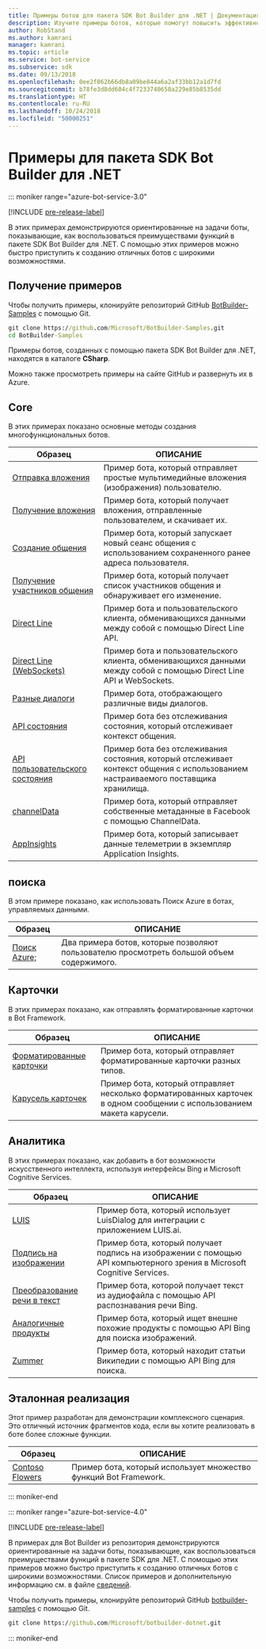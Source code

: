 ```yaml
---
title: Примеры ботов для пакета SDK Bot Builder для .NET | Документация Майкрософт
description: Изучите примеры ботов, которые помогут повысить эффективность разработки ботов с помощью пакета SDK Bot Builder для .NET.
author: RobStand
ms.author: kamrani
manager: kamrani
ms.topic: article
ms.service: bot-service
ms.subservice: sdk
ms.date: 09/13/2018
ms.openlocfilehash: 0ee2f062b66db8a09be844a6a2af33bb12a1d7fd
ms.sourcegitcommit: b78fe3d8dd604c4f7233740658a229e85b8535dd
ms.translationtype: HT
ms.contentlocale: ru-RU
ms.lasthandoff: 10/24/2018
ms.locfileid: "50000251"
---
```

# <a name="bot-builder-sdk-for-net-samples"></a>Примеры для пакета SDK Bot Builder для .NET

::: moniker range="azure-bot-service-3.0"

[!INCLUDE [pre-release-label](../includes/pre-release-label-v3.md)]

В этих примерах демонстрируются ориентированные на задачи боты, показывающие, как воспользоваться преимуществами функций в пакете SDK Bot Builder для .NET. С помощью этих примеров можно быстро приступить к созданию отличных ботов с широкими возможностями.

## <a name="get-the-samples"></a>Получение примеров
Чтобы получить примеры, клонируйте репозиторий GitHub [BotBuilder-Samples](https://github.com/Microsoft/BotBuilder-Samples) с помощью Git.

```cmd
git clone https://github.com/Microsoft/BotBuilder-Samples.git
cd BotBuilder-Samples
```

Примеры ботов, созданных с помощью пакета SDK Bot Builder для .NET, находятся в каталоге **CSharp**.

Можно также просмотреть примеры на сайте GitHub и развернуть их в Azure.

## <a name="core"></a>Core
В этих примерах показано основные методы создания многофункциональных ботов.

Образец | ОПИСАНИЕ
------------ | ------------- 
[Отправка вложения](https://github.com/Microsoft/BotBuilder-Samples/tree/master/CSharp/core-SendAttachment) | Пример бота, который отправляет простые мультимедийные вложения (изображения) пользователю. 
[Получение вложения](https://github.com/Microsoft/BotBuilder-Samples/tree/master/CSharp/core-ReceiveAttachment) | Пример бота, который получает вложения, отправленные пользователем, и скачивает их. 
[Создание общения](https://github.com/Microsoft/BotBuilder-Samples/tree/master/CSharp/core-CreateNewConversation)  | Пример бота, который запускает новый сеанс общения с использованием сохраненного ранее адреса пользователя.
[Получение участников общения](https://github.com/Microsoft/BotBuilder-Samples/tree/master/CSharp/core-GetConversationMembers) | Пример бота, который получает список участников общения и обнаруживает его изменение. 
[Direct Line](https://github.com/Microsoft/BotBuilder-Samples/tree/master/CSharp/core-DirectLine) | Пример бота и пользовательского клиента, обменивающихся данными между собой с помощью Direct Line API. 
[Direct Line (WebSockets)](https://github.com/Microsoft/BotBuilder-Samples/tree/master/CSharp/core-DirectLineWebSockets) | Пример бота и пользовательского клиента, обменивающихся данными между собой с помощью Direct Line API и WebSockets. 
[Разные диалоги](https://github.com/Microsoft/BotBuilder-Samples/tree/master/CSharp/core-MultiDialogs) | Пример бота, отображающего различные виды диалогов.
[API состояния](https://github.com/Microsoft/BotBuilder-Samples/tree/master/CSharp/core-State) | Пример бота без отслеживания состояния, который отслеживает контекст общения.
[API пользовательского состояния](https://github.com/Microsoft/BotBuilder-Samples/tree/master/CSharp/core-CustomState) | Пример бота без отслеживания состояния, который отслеживает контекст общения с использованием настраиваемого поставщика хранилища.
[channelData](https://github.com/Microsoft/BotBuilder-Samples/tree/master/CSharp/core-ChannelData) | Пример бота, который отправляет собственные метаданные в Facebook с помощью ChannelData.
[AppInsights](https://github.com/Microsoft/BotBuilder-Samples/tree/master/CSharp/core-AppInsights) | Пример бота, который записывает данные телеметрии в экземпляр Application Insights.

## <a name="search"></a>поиска
В этом примере показано, как использовать Поиск Azure в ботах, управляемых данными.

Образец | ОПИСАНИЕ
------------ | -------------
[Поиск Azure;](https://github.com/Microsoft/BotBuilder-Samples/tree/master/CSharp/demo-Search) | Два примера ботов, которые позволяют пользователю просмотреть большой объем содержимого.


## <a name="cards"></a>Карточки
В этих примерах показано, как отправлять форматированные карточки в Bot Framework.

Образец | ОПИСАНИЕ
------------ | -------------
[Форматированные карточки](https://github.com/Microsoft/BotBuilder-Samples/tree/master/CSharp/cards-RichCards) | Пример бота, который отправляет форматированные карточки разных типов.
[Карусель карточек](https://github.com/Microsoft/BotBuilder-Samples/tree/master/CSharp/cards-CarouselCards) | Пример бота, который отправляет несколько форматированных карточек в одном сообщении с использованием макета карусели.

## <a name="intelligence"></a>Аналитика
В этих примерах показано, как добавить в бот возможности искусственного интеллекта, используя интерфейсы Bing и Microsoft Cognitive Services.

Образец | ОПИСАНИЕ
------------ | -------------
[LUIS](https://github.com/Microsoft/BotBuilder-Samples/tree/master/CSharp/intelligence-LUIS) | Пример бота, который использует LuisDialog для интеграции с приложением LUIS.ai.
[Подпись на изображении](https://github.com/Microsoft/BotBuilder-Samples/tree/master/CSharp/intelligence-ImageCaption) | Пример бота, который получает подпись на изображении с помощью API компьютерного зрения в Microsoft Cognitive Services.
[Преобразование речи в текст](https://github.com/Microsoft/BotBuilder-Samples/tree/master/CSharp/intelligence-SpeechToText)  | Пример бота, которой получает текст из аудиофайла с помощью API распознавания речи Bing.
[Аналогичные продукты](https://github.com/Microsoft/BotBuilder-Samples/tree/master/CSharp/intelligence-SimilarProducts) | Пример бота, который ищет внешне похожие продукты с помощью API Bing для поиска изображений. 
[Zummer](https://github.com/Microsoft/BotBuilder-Samples/tree/master/CSharp/intelligence-Zummer) | Пример бота, который находит статьи Википедии с помощью API Bing для поиска.

## <a name="reference-implementation"></a>Эталонная реализация
Этот пример разработан для демонстрации комплексного сценария. Это отличный источник фрагментов кода, если вы хотите реализовать в боте более сложные функции.


Образец | ОПИСАНИЕ
------------ | -------------
[Contoso Flowers](https://github.com/Microsoft/BotBuilder-Samples/tree/master/CSharp/demo-ContosoFlowers) | Пример бота, который использует множество функций Bot Framework.

::: moniker-end

::: moniker range="azure-bot-service-4.0"

[!INCLUDE [pre-release-label](../includes/pre-release-label.md)]

В примерах для Bot Builder из репозитория демонстрируются ориентированные на задачи боты, показывающие, как воспользоваться преимуществами функций в пакете SDK для .NET. С помощью этих примеров можно быстро приступить к созданию отличных ботов с широкими возможностями. Список примеров и дополнительную информацию см. в файле [сведений](https://github.com/Microsoft/BotBuilder-Samples/blob/master/README.md).

Чтобы получить примеры, клонируйте репозиторий GitHub [botbuilder-samples](https://github.com/Microsoft/botbuilder-samples) с помощью Git.
```cmd
git clone https://github.com/Microsoft/botbuilder-dotnet.git
```

::: moniker-end


